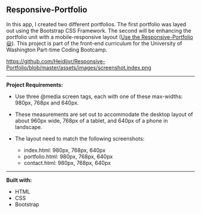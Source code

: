 ## Responsive-Portfolio

In this app, I created two different portfolios. The first portfolio was layed out using the Bootstrap CSS Framework. The second will be enhancing
the portfolio unit with a mobile-responsive layout ([Use the Responsive-Portfolio:smiley:](https://heidijvr.github.io/Responsive-Portfolio/)).
This project is part of the front-end curriculum for the University of Washington Part-time Coding Bootcamp. 

https://github.com/Heidijvr/Responsive-Portfolio/blob/master/assets/images/screenshot.index.png

-----


**Project Requirements:**

* Use three @media screen tags, each with one of these max-widths: 980px, 768px and 640px.
* These measurements are set out to accommodate the desktop layout of about 960px wide, 768px of a tablet, and 640px of a phone in landscape.

* The layout need to match the following screenshots:
  * index.html: 980px, 768px, 640px
  * portfolio.html: 980px, 768px, 640px
  * contact.html: 980px, 768px, 640px

-----


**Built with:**

* HTML
* CSS
* Bootstrap
